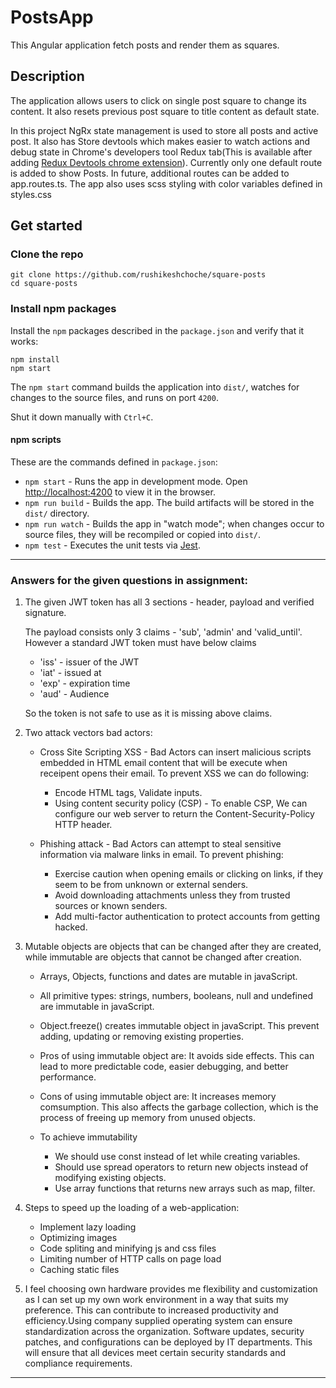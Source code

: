# PostsApp

This Angular application fetch posts and render them as squares.

## Description

The application allows users to click on single post square to change its content. It also resets previous post square to title content as default state.

In this project NgRx state management is used to store all posts and active post.
It also has Store devtools which makes easier to watch actions and debug state in Chrome's developers tool Redux tab(This is available after adding [Redux Devtools chrome extension](https://chromewebstore.google.com/detail/redux-devtools/lmhkpmbekcpmknklioeibfkpmmfibljd)).
Currently only one default route is added to show Posts. In future, additional routes can be added to app.routes.ts.
The app also uses scss styling with color variables defined in styles.css

## Get started

### Clone the repo

```shell
git clone https://github.com/rushikeshchoche/square-posts
cd square-posts
```

### Install npm packages

Install the `npm` packages described in the `package.json` and verify that it works:

```shell
npm install
npm start
```

The `npm start` command builds the application into `dist/`, watches for changes to the source files, and runs on port `4200`.

Shut it down manually with `Ctrl+C`.

#### npm scripts

These are the commands defined in `package.json`:

* `npm start` - Runs the app in development mode. Open [http://localhost:4200](http://localhost:4200) to view it in the browser.
* `npm run build` - Builds the app. The build artifacts will be stored in the `dist/` directory.
* `npm run watch` - Builds the app in "watch mode"; when changes occur to source files, they will be recompiled or copied into `dist/`.
* `npm test` - Executes the unit tests via [Jest](https://jestjs.io/).

---
### Answers for the given questions in assignment:

1. The given JWT token has all 3 sections - header, payload and verified signature.

   The payload consists only 3 claims - 'sub', 'admin' and 'valid_until'. However a standard JWT token must have below claims
    * 'iss' - issuer of the JWT
    * 'iat' - issued at
    * 'exp' - expiration time
    * 'aud' - Audience

   So the token is not safe to use as it is missing above claims.

2. Two attack vectors bad actors:

    * Cross Site Scripting XSS - Bad Actors can insert malicious scripts embedded in HTML email content that will be execute when receipent opens their email. To prevent XSS we can do following:
      - Encode HTML tags, Validate inputs.
      - Using content security policy (CSP) - To enable CSP, We can configure our web server to return the Content-Security-Policy HTTP header.

    * Phishing attack - Bad Actors can attempt to steal sensitive information via malware links in email. To prevent phishing:
      - Exercise caution when opening emails or clicking on links, if they seem to be from unknown or external senders.
      - Avoid downloading attachments unless they from trusted sources or known senders.
      - Add multi-factor authentication to protect accounts from getting hacked.

3. Mutable objects are objects that can be changed after they are created, while immutable are objects that cannot be     changed after creation.
    * Arrays, Objects, functions and dates are mutable in javaScript.
    * All primitive types: strings, numbers, booleans, null and undefined are immutable in javaScript.
    * Object.freeze() creates immutable object in javaScript. This prevent adding, updating or removing existing properties.
    * Pros of using immutable object are: It avoids side effects. This can lead to more predictable code, easier debugging, and better performance.
    * Cons of using immutable object are: It increases memory comsumption. This also affects the garbage collection, which is the process of freeing up memory from unused objects.

    * To achieve immutability
      - We should use const instead of let while creating variables.
      - Should use spread operators to return new objects instead of modifying existing objects.
      - Use array functions that returns new arrays such as map, filter.

4. Steps to speed up the loading of a web-application:
    * Implement lazy loading
    * Optimizing images
    * Code spliting and minifying js and css files
    * Limiting number of HTTP calls on page load
    * Caching static files

5. I feel choosing own hardware provides me flexibility and customization as I can set up my own work environment in a way that suits my preference. This can contribute to increased productivity and efficiency.Using company supplied operating system can ensure standardization across the organization. Software updates, security patches, and configurations can be deployed by IT departments. This will ensure that all devices meet certain security standards and compliance requirements.

---

